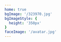 ```yaml
---
home: true
bgImage: '/323970.jpg'
bgImageStyle: {
  height: '350px'
}
faceImage: '/avatar.jpg'
---
```


